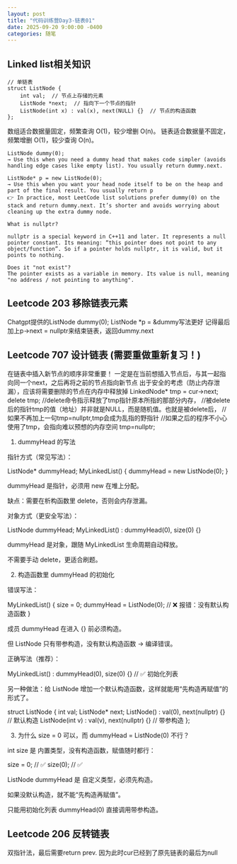 ```yaml
---
layout: post
title: "代码训练营Day3-链表01"
date: 2025-09-20 9:00:00 -0400
categories: 随笔
---
```



## Linked list相关知识
```
// 单链表
struct ListNode {
    int val;  // 节点上存储的元素
    ListNode *next;  // 指向下一个节点的指针
    ListNode(int x) : val(x), next(NULL) {}  // 节点的构造函数
};
```
数组适合数据量固定，频繁查询 O(1)，较少增删 O(n)。
链表适合数据量不固定，频繁增删 O(1)，较少查询 O(n)。

```
ListNode dummy(0);
→ Use this when you need a dummy head that makes code simpler (avoids handling edge cases like empty list). You usually return dummy.next.

ListNode* p = new ListNode(0);
→ Use this when you want your head node itself to be on the heap and part of the final result. You usually return p
👉 In practice, most LeetCode list solutions prefer dummy(0) on the stack and return dummy.next. It’s shorter and avoids worrying about cleaning up the extra dummy node.

What is nullptr?

nullptr is a special keyword in C++11 and later. It represents a null pointer constant. Its meaning: “this pointer does not point to any object/function”. So if a pointer holds nullptr, it is valid, but it points to nothing.

Does it "not exist"?
The pointer exists as a variable in memory. Its value is null, meaning "no address / not pointing to anything".
```


## Leetcode 203 移除链表元素
Chatgpt提供的ListNode dummy(0); ListNode *p = &dummy写法更好
记得最后加上p->next = nullptr来结束链表，返回dummy.next

## Leetcode 707 设计链表 (需要重做重新复习！)
在链表中插入新节点的顺序非常重要！
一定是在当前想插入节点后，与其一起指向同一个next，之后再将之前的节点指向新节点
出于安全的考虑（防止内存泄漏），应该将需要删除的节点在内存中释放掉
        LinkedNode* tmp = cur->next;
        delete tmp;
        //delete命令指示释放了tmp指针原本所指的那部分内存，
        //被delete后的指针tmp的值（地址）并非就是NULL，而是随机值。也就是被delete后，
        //如果不再加上一句tmp=nullptr,tmp会成为乱指的野指针
        //如果之后的程序不小心使用了tmp，会指向难以预想的内存空间
        tmp=nullptr;
        
1. dummyHead 的写法

指针方式（常见写法）：

ListNode* dummyHead;
MyLinkedList() {
    dummyHead = new ListNode(0);
}


dummyHead 是指针，必须用 new 在堆上分配。

缺点：需要在析构函数里 delete，否则会内存泄漏。

对象方式（更安全写法）：

ListNode dummyHead;
MyLinkedList() : dummyHead(0), size(0) {}


dummyHead 是对象，跟随 MyLinkedList 生命周期自动释放。

不需要手动 delete，更适合刷题。

2. 构造函数里 dummyHead 的初始化

错误写法：

MyLinkedList() {
    size = 0;
    dummyHead = ListNode(0);  // ❌ 报错：没有默认构造函数
}


成员 dummyHead 在进入 {} 前必须构造。

但 ListNode 只有带参构造，没有默认构造函数 → 编译错误。

正确写法（推荐）：

MyLinkedList() : dummyHead(0), size(0) {}   // ✅ 初始化列表


另一种做法：给 ListNode 增加一个默认构造函数，这样就能用“先构造再赋值”的形式了。

struct ListNode {
    int val;
    ListNode* next;
    ListNode() : val(0), next(nullptr) {}       // 默认构造
    ListNode(int v) : val(v), next(nullptr) {}  // 带参构造
};

3. 为什么 size = 0 可以，而 dummyHead = ListNode(0) 不行？

int size 是 内置类型，没有构造函数，赋值随时都行：

size = 0;   // ✅
size(0);    // ✅


ListNode dummyHead 是 自定义类型，必须先构造。

如果没默认构造，就不能“先构造再赋值”。

只能用初始化列表 dummyHead(0) 直接调用带参构造。

## Leetcode 206 反转链表
双指针法，最后需要return prev. 因为此时cur已经到了原先链表的最后为null










